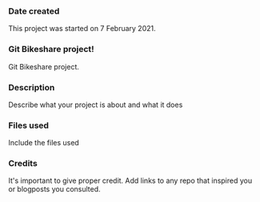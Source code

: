### Date created
This project was started on 7 February 2021.

### Git Bikeshare project!
Git Bikeshare project.

### Description
Describe what your project is about and what it does

### Files used
Include the files used

### Credits
It's important to give proper credit. Add links to any repo that inspired you or blogposts you consulted.

